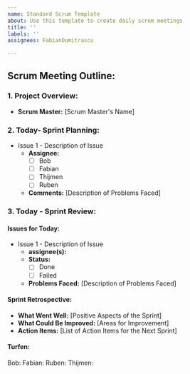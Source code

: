 ```yaml
---
name: Standard Scrum Template
about: Use this template to create daily scrum meetings
title: ''
labels: ''
assignees: FabianDumitrascu

---
```


## Scrum Meeting Outline:

### 1. Project Overview:

- **Scrum Master:** [Scrum Master's Name]

### 2. Today- Sprint Planning:

- Issue 1 - Description of Issue
  - **Assignee:** 
    - [ ] Bob
    - [ ] Fabian
    - [ ] Thijmen
    - [ ] Ruben
  - **Comments:** [Description of Problems Faced]

### 3. Today - Sprint Review:

#### Issues for Today:
- Issue 1 - Description of Issue
  - **assignee(s):**
  - **Status:** 
    - [ ] Done
    - [ ] Failed
  - **Problems Faced:** [Description of Problems Faced]

#### Sprint Retrospective:

- **What Went Well:** [Positive Aspects of the Sprint]
- **What Could Be Improved:** [Areas for Improvement]
- **Action Items:** [List of Action Items for the Next Sprint]

#### Turfen:
Bob:
Fabian: 
Ruben:
Thijmen:
